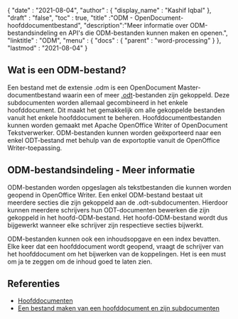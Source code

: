 {
  "date" : "2021-08-04",
  "author" : {
    "display_name" : "Kashif Iqbal"
},
  "draft" : "false",
  "toc" : true,
  "title" :"ODM - OpenDocument-hoofddocumentbestand",
  "description":"Meer informatie over ODM-bestandsindeling en API's die ODM-bestanden kunnen maken en openen.",
  "linktitle" : "ODM",
  "menu" : {
    "docs" : {
      "parent" : "word-processing"
}
},
  "lastmod" : "2021-08-04"
}

## Wat is een ODM-bestand?

Een bestand met de extensie .odm is een OpenDocument Master-documentbestand waarin een of meer [.odt](/nl/word-processing/odt/)-bestanden zijn gekoppeld. Deze subdocumenten worden allemaal gecombineerd in het enkele hoofddocument. Dit maakt het gemakkelijk om alle gekoppelde bestanden vanuit het enkele hoofddocument te beheren. Hoofddocumentbestanden kunnen worden gemaakt met Apache OpenOffice Writer of OpenDocument Tekstverwerker. ODM-bestanden kunnen worden geëxporteerd naar een enkel ODT-bestand met behulp van de exportoptie vanuit de OpenOffice Writer-toepassing.

## ODM-bestandsindeling - Meer informatie

ODM-bestanden worden opgeslagen als tekstbestanden die kunnen worden geopend in OpenOffice Writer. Een enkel ODM-bestand bestaat uit meerdere secties die zijn gekoppeld aan de .odt-subdocumenten. Hierdoor kunnen meerdere schrijvers hun ODT-documenten bewerken die zijn gekoppeld in het hoofd-ODM-bestand. Het hoofd-ODM-bestand wordt dus bijgewerkt wanneer elke schrijver zijn respectieve secties bijwerkt.

ODM-bestanden kunnen ook een inhoudsopgave en een index bevatten. Elke keer dat een hoofddocument wordt geopend, vraagt de schrijver van het hoofddocument om het bijwerken van de koppelingen. Het is een must om ja te zeggen om de inhoud goed te laten zien.

## Referenties

* [Hoofddocumenten](https://wiki.openoffice.org/wiki/Documentation/UserGuide/Writer/MasterDoc)
* [Een bestand maken van een hoofddocument en zijn subdocumenten](https://wiki.openoffice.org/wiki/Documentation/OOo3_User_Guides/Writer_Guide/Creating_one_file_from_a_master_document)

